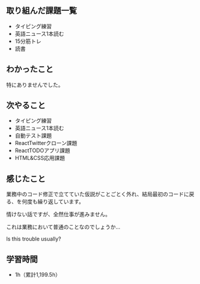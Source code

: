 ## 取り組んだ課題一覧
- タイピング練習
- 英語ニュース1本読む
- 15分筋トレ
- 読書
## わかったこと
特にありませんでした。
## 次やること
- タイピング練習
- 英語ニュース1本読む
- 自動テスト課題
- ReactTwitterクローン課題
- ReactTODOアプリ課題
- HTML&CSS応用課題
## 感じたこと
業務中のコード修正で立てていた仮説がことごとく外れ、結局最初のコードに戻る、を何度も繰り返しています。

情けない話ですが、全然仕事が進みません。

これは業務において普通のことなのでしょうか…

Is this trouble usually?

## 学習時間
- 1h（累計1,199.5h）
